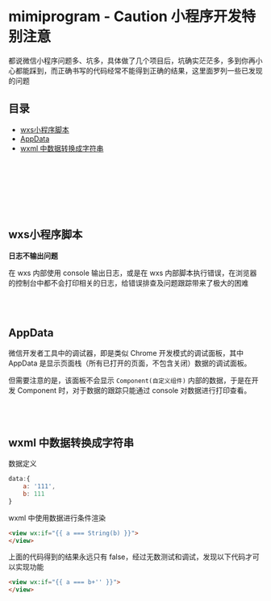 # mimiprogram - Caution 小程序开发特别注意

都说微信小程序问题多、坑多，具体做了几个项目后，坑确实茫茫多，多到你再小心都能踩到，而正确书写的代码经常不能得到正确的结果，这里面罗列一些已发现的问题

## 目录
- [wxs小程序脚本](#wxs小程序脚本)
- [AppData](#AppData)
- [wxml 中数据转换成字符串](#wxml-中数据转换成字符串)


<br><br><br><br><br><br>

## wxs小程序脚本

**日志不输出问题**

在 wxs 内部使用 console 输出日志，或是在 wxs 内部脚本执行错误，在浏览器的控制台中都不会打印相关的日志，给错误排查及问题跟踪带来了极大的困难

<br><br>

## AppData

微信开发者工具中的调试器，即是类似 Chrome 开发模式的调试面板，其中 AppData 是显示页面栈（所有已打开的页面，不包含关闭）数据的调试面板。

但需要注意的是，该面板不会显示 `Component(自定义组件)` 内部的数据，于是在开发 Component 时，对于数据的跟踪只能通过 console 对数据进行打印查看。

<br><br>

## wxml 中数据转换成字符串

数据定义
```js
data:{
    a: '111',
    b: 111
}
```

wxml 中使用数据进行条件渲染
```html
<view wx:if="{{ a === String(b) }}">
</view>
```

上面的代码得到的结果永远只有 false，经过无数测试和调试，发现以下代码才可以实现功能

```html
<view wx:if="{{ a === b+'' }}">
</view>
```
<br><br>
